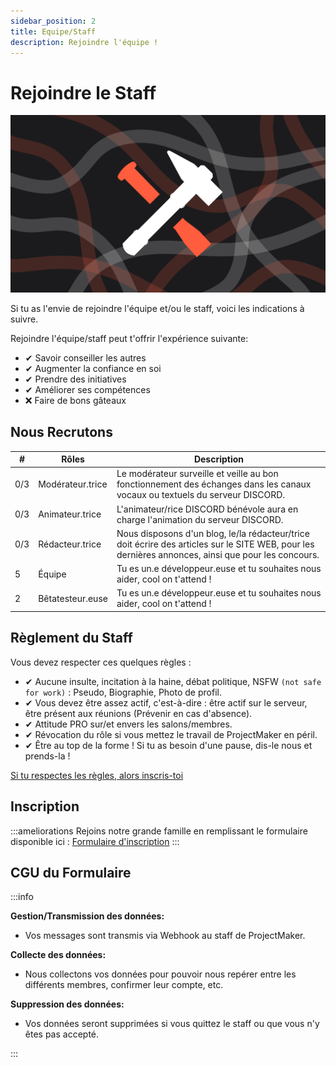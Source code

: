 ```yaml
---
sidebar_position: 2
title: Equipe/Staff
description: Rejoindre l'équipe !
---
```


# Rejoindre le Staff

![partner_big_img](/img/Slide9.png)

Si tu as l'envie de rejoindre l'équipe et/ou le staff, voici les indications à suivre.

Rejoindre l'équipe/staff peut t'offrir l'expérience suivante:

- ✔ Savoir conseiller les autres
- ✔ Augmenter la confiance en soi
- ✔ Prendre des initiatives
- ✔ Améliorer ses compétences
- ❌ Faire de bons gâteaux

## Nous Recrutons

| #     | Rôles             | Description                                                                                                                                                                                                                   |
| ----- | ----------------- | ----------------------------------------------------------------------------------------------------------------------------------------------------------------------------------------------------------------------------- |
| 0/3   | Modérateur.trice  | Le modérateur surveille et veille au bon fonctionnement des échanges dans les canaux vocaux ou textuels du serveur DISCORD.                                                                                                   |
| 0/3   | Animateur.trice   | L'animateur/rice DISCORD bénévole aura en charge l'animation du serveur DISCORD.                                                                                                                                              |
| 0/3   | Rédacteur.trice   | Nous disposons d'un blog, le/la rédacteur/trice doit écrire des articles sur le SITE WEB, pour les dernières annonces, ainsi que pour les concours.                                                                       |
| 5     | Équipe             | Tu es un.e développeur.euse et tu souhaites nous aider, cool on t'attend !                                                                                                                                                   |
| 2     | Bêtatesteur.euse  | Tu es un.e développeur.euse et tu souhaites nous aider, cool on t'attend !                                                                                                                                                   |

## Règlement du Staff

Vous devez respecter ces quelques règles :

- ✔ Aucune insulte, incitation à la haine, débat politique, NSFW `(not safe for work)` : Pseudo, Biographie, Photo de profil.
- ✔ Vous devez être assez actif, c'est-à-dire : être actif sur le serveur, être présent aux réunions (Prévenir en cas d'absence).
- ✔ Attitude PRO sur/et envers les salons/membres.
- ✔ Révocation du rôle si vous mettez le travail de ProjectMaker en péril.
- ✔ Être au top de la forme ! Si tu as besoin d'une pause, dis-le nous et prends-la !

[Si tu respectes les règles, alors inscris-toi](#inscription)

## Inscription

:::ameliorations
Rejoins notre grande famille en remplissant le formulaire disponible ici : [Formulaire d'inscription](https://project-maker.fr/form/job)
:::

## CGU du Formulaire
:::info

**Gestion/Transmission des données:**

- Vos messages sont transmis via Webhook au staff de ProjectMaker.

**Collecte des données:**

- Nous collectons vos données pour pouvoir nous repérer entre les différents membres, confirmer leur compte, etc.

**Suppression des données:**

- Vos données seront supprimées si vous quittez le staff ou que vous n'y êtes pas accepté.

:::
